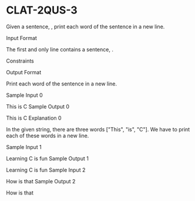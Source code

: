 # CLAT-2QUS-3
Given a sentence, , print each word of the sentence in a new line.

Input Format

The first and only line contains a sentence, .

Constraints


Output Format

Print each word of the sentence in a new line.

Sample Input 0

This is C 
Sample Output 0

This
is
C
Explanation 0

In the given string, there are three words ["This", "is", "C"]. We have to print each of these words in a new line.

Sample Input 1

Learning C is fun
Sample Output 1

Learning
C
is
fun
Sample Input 2

How is that
Sample Output 2

How
is
that
